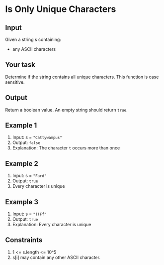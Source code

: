 # Is Only Unique Characters

## Input

Given a string s containing:

- any ASCII characters

## Your task

Determine if the string contains all unique characters. This function is case sensitive.

## Output

Return a boolean value. An empty string should return `true`.

## Example 1

1. Input: s = `"Cattywampus"`
2. Output: `false`
3. Explanation: The character `t` occurs more than once

## Example 2

1. Input: s = `"Fard"`
2. Output: `true`
3. Every character is unique

## Example 3

1. Input: s = `")(Ff"`
2. Output: `true`
3. Explanation: Every character is unique

## Constraints

1. 1 <= s.length <= 10^5
2. s[i] may contain any other ASCII character.
